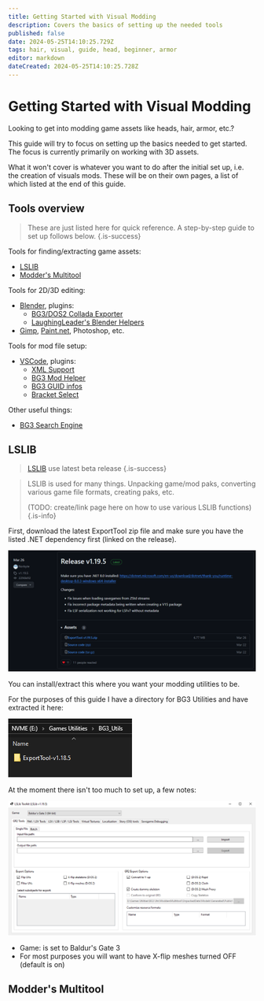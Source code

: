 ```yaml
---
title: Getting Started with Visual Modding
description: Covers the basics of setting up the needed tools
published: false
date: 2024-05-25T14:10:25.729Z
tags: hair, visual, guide, head, beginner, armor
editor: markdown
dateCreated: 2024-05-25T14:10:25.728Z
---
```


# Getting Started with Visual Modding
Looking to get into modding game assets like heads, hair, armor, etc.? 

This guide will try to focus on setting up the basics needed to get started. The focus is currently primarily on working with 3D assets.

What it won't cover is whatever you want to do after the initial set up, i.e. the creation of visuals mods. These will be on their own pages, a list of which listed at the end of this guide.


## Tools overview

> These are just listed here for quick reference. A step-by-step guide to set up follows below.
{.is-success}


Tools for finding/extracting game assets:
- [LSLIB](https://github.com/Norbyte/lslib)
- [Modder's Multitool](https://github.com/ShinyHobo/BG3-Modders-Multitool)

Tools for 2D/3D editing:
- [Blender](https://www.blender.org/), plugins:
  - [BG3/DOS2 Collada Exporter](https://github.com/Norbyte/dos2de_collada_exporter)
  - [LaughingLeader's Blender Helpers](https://github.com/LaughingLeader/laughingleader_blender_helpers)
- [Gimp](https://www.gimp.org/), [Paint.net](https://www.getpaint.net/index.html), Photoshop, etc.

Tools for mod file setup:
- [VSCode](https://code.visualstudio.com/), plugins:
  - [XML Support](https://marketplace.visualstudio.com/items?itemName=redhat.vscode-xml)
  - [BG3 Mod Helper](https://marketplace.visualstudio.com/items?itemName=ghostboats.bg3-mod-helper)
  - [BG3 GUID infos](https://marketplace.visualstudio.com/items?itemName=FallenStar.bg3guidinfos)
  - [Bracket Select](https://marketplace.visualstudio.com/items?itemName=chunsen.bracket-select)

Other useful things:
- [BG3 Search Engine](https://bg3.norbyte.dev/search)


## LSLIB

> [LSLIB](https://github.com/Norbyte/lslib/releases)
> use latest beta release
{.is-success}

> LSLIB is used for many things. Unpacking game/mod paks, converting various game file formats, creating paks, etc. 
> 
> (TODO: create/link page here on how to use various LSLIB functions)
{.is-info}

First, download the latest ExportTool zip file and make sure you have the listed .NET dependency first (linked on the release).

![2024-05-25_15_39_51.png](/tutorials/getting_started_visual/2024-05-25_15_39_51.png)

You can install/extract this where you want your modding utilities to be. 

For the purposes of this guide I have a directory for BG3 Utilities and have extracted it here:

![utilites-folder.png](/tutorials/getting_started_visual/utilites-folder.png)

At the moment there isn't too much to set up, a few notes:

![lslib.png](/tutorials/getting_started_visual/lslib.png)

- Game: is set to Baldur's Gate 3
- For most purposes you will want to have X-flip meshes turned OFF (default is on)


## Modder's Multitool


